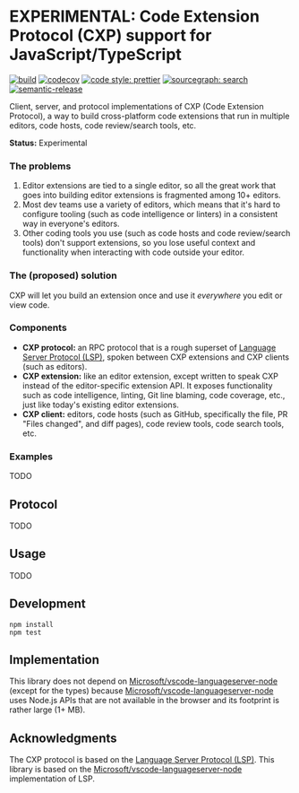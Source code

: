 # EXPERIMENTAL: Code Extension Protocol (CXP) support for JavaScript/TypeScript

[![build](https://badge.buildkite.com/2eb2e1c2cca148c26ce8d9571f4a8a1d21e3989d10c518feb9.svg)](https://buildkite.com/sourcegraph/cxp-js)
[![codecov](https://codecov.io/gh/sourcegraph/cxp-js/branch/master/graph/badge.svg?token=SLtdKY3zQx)](https://codecov.io/gh/sourcegraph/cxp-js)
[![code style: prettier](https://img.shields.io/badge/code_style-prettier-ff69b4.svg)](https://github.com/prettier/prettier)
[![sourcegraph: search](https://img.shields.io/badge/sourcegraph-search-brightgreen.svg)](https://sourcegraph.com/github.com/sourcegraph/cxp-js)
[![semantic-release](https://img.shields.io/badge/%20%20%F0%9F%93%A6%F0%9F%9A%80-semantic--release-e10079.svg)](https://github.com/semantic-release/semantic-release)

Client, server, and protocol implementations of CXP (Code Extension Protocol), a way to build cross-platform code extensions that run in multiple editors, code hosts, code review/search tools, etc.

**Status:** Experimental

### The problems

1.  Editor extensions are tied to a single editor, so all the great work that goes into building editor extensions is fragmented among 10+ editors.
2.  Most dev teams use a variety of editors, which means that it's hard to configure tooling (such as code intelligence or linters) in a consistent way in everyone's editors.
3.  Other coding tools you use (such as code hosts and code review/search tools) don't support extensions, so you lose useful context and functionality when interacting with code outside your editor.

### The (proposed) solution

CXP will let you build an extension once and use it _everywhere_ you edit or view code.

### Components

- **CXP protocol:** an RPC protocol that is a rough superset of [Language Server Protocol (LSP)](https://microsoft.github.io/language-server-protocol/), spoken between CXP extensions and CXP clients (such as editors).
- **CXP extension:** like an editor extension, except written to speak CXP instead of the editor-specific extension API. It exposes functionality such as code intelligence, linting, Git line blaming, code coverage, etc., just like today's existing editor extensions.
- **CXP client:** editors, code hosts (such as GitHub, specifically the file, PR "Files changed", and diff pages), code review tools, code search tools, etc.

### Examples

TODO

## Protocol

TODO

## Usage

TODO

## Development

```shell
npm install
npm test
```

## Implementation

This library does not depend on [Microsoft/vscode-languageserver-node](https://github.com/Microsoft/vscode-languageserver-node) (except for the types) because [Microsoft/vscode-languageserver-node](https://github.com/Microsoft/vscode-languageserver-node) uses Node.js APIs that are not available in the browser and its footprint is rather large (1+ MB).

## Acknowledgments

The CXP protocol is based on the [Language Server Protocol (LSP)](https://microsoft.github.io/language-server-protocol/). This library is based on the [Microsoft/vscode-languageserver-node](https://github.com/Microsoft/vscode-languageserver-node) implementation of LSP.
